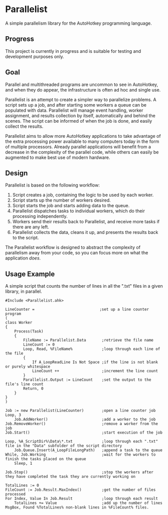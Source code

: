 Parallelist
===========
A simple parallelism library for the AutoHotkey programming language.

Progress
--------

This project is currently in progress and is suitable for testing and development purposes only.

Goal
----

Parallel and multithreaded programs are uncommon to see in AutoHotkey, and when they do appear, the infrastructure is often ad hoc and single use.

Parallelist is an attempt to create a simpler way to parallelize problems. A script sets up a job, and after starting some workers a queue can be populated with data. Parallelist will manage event handling, worker assignment, and results collection by itself, automatically and behind the scenes. The script can be informed of when the job is done, and easily collect the results.

Parallelist aims to allow more AutoHotkey applications to take advantage of the extra processing power available to many computers today in the form of multiple processors. Already parallel applications will benefit from a decrease in the complexity of the parallel code, while others can easily be augmented to make best use of modern hardware.

Design
------

Parallelist is based on the following workflow:

1. Script creates a job, containing the logic to be used by each worker.
2. Script starts up the number of workers desired.
3. Script starts the job and starts adding data to the queue.
4. Parallelist dispatches tasks to individual workers, which do their processing independently.
5. Workers send their results back to Parallelist, and receive more tasks if there are any left.
6. Parallelist collects the data, cleans it up, and presents the results back to the script.

The Parallelist workflow is designed to abstract the complexity of parallelism away from your code, so you can focus more on what the application _does_.

Usage Example
-------------

A simple script that counts the number of lines in all the ".txt" files in a given library, in parallel.

    #Include <Parallelist.ahk>
    
    LineCounter =                             ;set up a line counter program
    (
    class Worker
    {
        Process(Task)
        {
            FileName := Parallelist.Data       ;retrieve the file name
            LineCount := 0
            Loop, Read, %FileName%             ;loop through each line of the file
            {
                If A_LoopReadLine Is Not Space ;if the line is not blank or purely whitespace
                LineCount ++                   ;increment the line count
            }
            Parallelist.Output := LineCount    ;set the output to the file's line count
            Return, 0
        }
    }
    )
    
    Job := new Parallelist(LineCounter)        ;open a line counter job
    Loop, 3
        Job.AddWorker()                        ;add a worker to the job
    Job.RemoveWorker()                         ;remove a worker from the job
    Job.Start()                                ;start execution of the job
    
    Loop, %A_ScriptDir%\Data\*.txt             ;loop through each ".txt" file in the "Data" subfolder of the script directory
        Job.Queue.Insert(A_LoopFileLongPath)   ;append a task to the queue
    While, Job.Working                         ;wait for the workers to finish the tasks placed on the queue
        Sleep, 1
    
    Job.Stop()                                 ;stop the workers after they have completed the task they are currently working on
    
    TotalLines := 0
    FileCount := Job.Result.MaxIndex()         ;get the number of files processed
    For Index, Value In Job.Result             ;loop through each result
        TotalLines += Value                    ;add up the number of lines
    MsgBox, Found %TotalLines% non-blank lines in %FileCount% files.